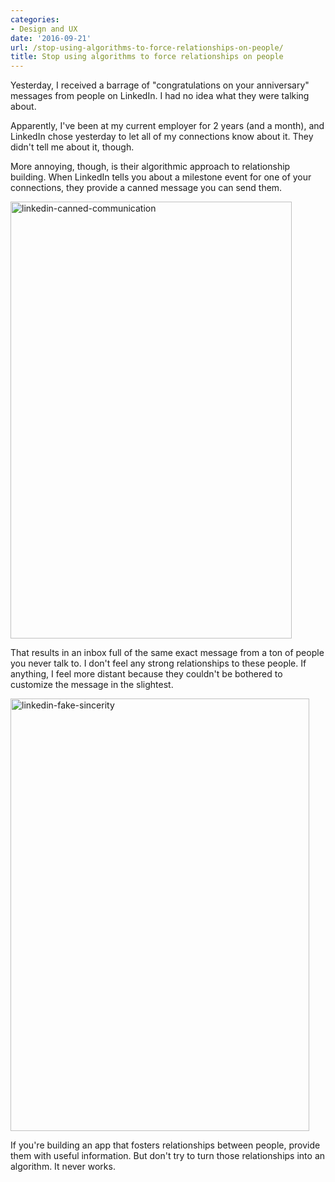 ```yaml
---
categories:
- Design and UX
date: '2016-09-21'
url: /stop-using-algorithms-to-force-relationships-on-people/
title: Stop using algorithms to force relationships on people
---
```


Yesterday, I received a barrage of "congratulations on your anniversary" messages from people on LinkedIn. I had no idea what they were talking about.

Apparently, I've been at my current employer for 2 years (and a month), and LinkedIn chose yesterday to let all of my connections know about it. They didn't tell me about it, though.

More annoying, though, is their algorithmic approach to relationship building. When LinkedIn tells you about a milestone event for one of your connections, they provide a canned message you can send them.

<img src="https://gomakethings.com/wp-content/uploads/2016/09/linkedin-canned-communication.jpg" alt="linkedin-canned-communication" width="450" height="699" class="aligncenter size-full wp-image-8152" />

That results in an inbox full of the same exact message from a ton of people you never talk to. I don't feel any strong relationships to these people. If anything, I feel more distant because they couldn't be bothered to customize the message in the slightest.

<img src="https://gomakethings.com/wp-content/uploads/2016/09/linkedin-fake-sincerity.jpg" alt="linkedin-fake-sincerity" width="478" height="692" class="aligncenter size-full wp-image-8153" />

If you're building an app that fosters relationships between people, provide them with useful information. But don't try to turn those relationships into an algorithm. It never works.